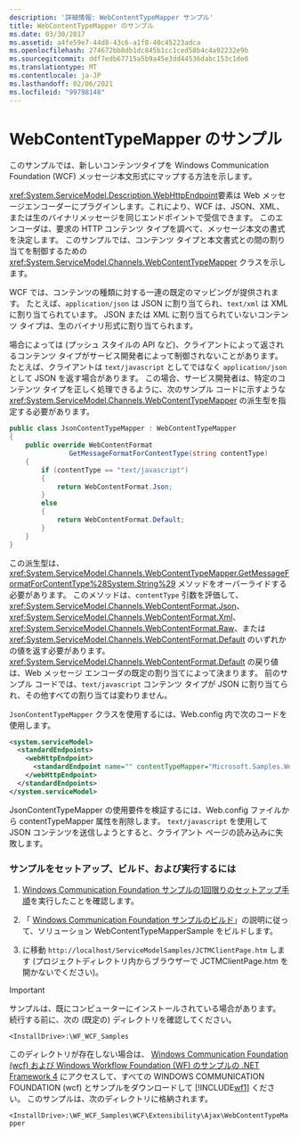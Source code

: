 ```yaml
---
description: '詳細情報: WebContentTypeMapper サンプル'
title: WebContentTypeMapper のサンプル
ms.date: 03/30/2017
ms.assetid: a4fe59e7-44d8-43c6-a1f8-40c45223adca
ms.openlocfilehash: 274672bb8db1dc845b1cc1ced58b4c4a92232e9b
ms.sourcegitcommit: ddf7edb67715a5b9a45e3dd44536dabc153c1de0
ms.translationtype: MT
ms.contentlocale: ja-JP
ms.lasthandoff: 02/06/2021
ms.locfileid: "99798148"
---
```

# <a name="webcontenttypemapper-sample"></a>WebContentTypeMapper のサンプル

このサンプルでは、新しいコンテンツタイプを Windows Communication Foundation (WCF) メッセージ本文形式にマップする方法を示します。  
  
 <xref:System.ServiceModel.Description.WebHttpEndpoint>要素は Web メッセージエンコーダーにプラグインします。これにより、WCF は、JSON、XML、または生のバイナリメッセージを同じエンドポイントで受信できます。 このエンコーダは、要求の HTTP コンテンツ タイプを調べて、メッセージ本文の書式を決定します。 このサンプルでは、コンテンツ タイプと本文書式との間の割り当てを制御するための <xref:System.ServiceModel.Channels.WebContentTypeMapper> クラスを示します。  
  
 WCF では、コンテンツの種類に対する一連の既定のマッピングが提供されます。 たとえば、`application/json` は JSON に割り当てられ、`text/xml` は XML に割り当てられています。 JSON または XML に割り当てられていないコンテンツ タイプは、生のバイナリ形式に割り当てられます。  
  
 場合によっては (プッシュ スタイルの API など)、クライアントによって返されるコンテンツ タイプがサービス開発者によって制御されないことがあります。 たとえば、クライアントは `text/javascript` としてではなく `application/json` として JSON を返す場合があります。 この場合、サービス開発者は、特定のコンテンツ タイプを正しく処理できるように、次のサンプル コードに示すような <xref:System.ServiceModel.Channels.WebContentTypeMapper> の派生型を指定する必要があります。  
  
```csharp  
public class JsonContentTypeMapper : WebContentTypeMapper  
{  
    public override WebContentFormat  
               GetMessageFormatForContentType(string contentType)  
    {  
        if (contentType == "text/javascript")  
        {  
            return WebContentFormat.Json;  
        }  
        else  
        {  
            return WebContentFormat.Default;  
        }  
    }  
}  
```  
  
 この派生型は、<xref:System.ServiceModel.Channels.WebContentTypeMapper.GetMessageFormatForContentType%28System.String%29> メソッドをオーバーライドする必要があります。 このメソッドは、`contentType` 引数を評価して、<xref:System.ServiceModel.Channels.WebContentFormat.Json>、<xref:System.ServiceModel.Channels.WebContentFormat.Xml>、<xref:System.ServiceModel.Channels.WebContentFormat.Raw>、または <xref:System.ServiceModel.Channels.WebContentFormat.Default> のいずれかの値を返す必要があります。 <xref:System.ServiceModel.Channels.WebContentFormat.Default> の戻り値は、Web メッセージ エンコーダの既定の割り当てによって決まります。 前のサンプル コードでは、`text/javascript` コンテンツ タイプが JSON に割り当てられ、その他すべての割り当ては変わりません。  
  
 `JsonContentTypeMapper` クラスを使用するには、Web.config 内で次のコードを使用します。  
  
```xml  
<system.serviceModel>  
  <standardEndpoints>  
    <webHttpEndpoint>  
      <standardEndpoint name="" contentTypeMapper="Microsoft.Samples.WebContentTypeMapper.JsonContentTypeMapper, JsonContentTypeMapper, Version=1.0.0.0, Culture=neutral, PublicKeyToken=null" />  
    </webHttpEndpoint>  
  </standardEndpoints>  
</system.serviceModel>  
```  
  
 JsonContentTypeMapper の使用要件を検証するには、Web.config ファイルから contentTypeMapper 属性を削除します。 `text/javascript` を使用して JSON コンテンツを送信しようとすると、クライアント ページの読み込みに失敗します。  
  
### <a name="to-set-up-build-and-run-the-sample"></a>サンプルをセットアップ、ビルド、および実行するには  
  
1. [Windows Communication Foundation サンプルの1回限りのセットアップ手順](one-time-setup-procedure-for-the-wcf-samples.md)を実行したことを確認します。  
  
2. 「 [Windows Communication Foundation サンプルのビルド](building-the-samples.md)」の説明に従って、ソリューション WebContentTypeMapperSample をビルドします。  
  
3. に移動 `http://localhost/ServiceModelSamples/JCTMClientPage.htm` します (プロジェクトディレクトリ内からブラウザーで JCTMClientPage.htm を開かないでください)。  
  
> [!IMPORTANT]
> サンプルは、既にコンピューターにインストールされている場合があります。 続行する前に、次の (既定の) ディレクトリを確認してください。  
>
> `<InstallDrive>:\WF_WCF_Samples`  
>
> このディレクトリが存在しない場合は、 [Windows Communication Foundation (wcf) および Windows Workflow Foundation (WF) のサンプルの .NET Framework 4](https://www.microsoft.com/download/details.aspx?id=21459) にアクセスして、すべての WINDOWS COMMUNICATION FOUNDATION (wcf) とサンプルをダウンロードして [!INCLUDE[wf1](../../../../includes/wf1-md.md)] ください。 このサンプルは、次のディレクトリに格納されます。  
>
> `<InstallDrive>:\WF_WCF_Samples\WCF\Extensibility\Ajax\WebContentTypeMapper`  
